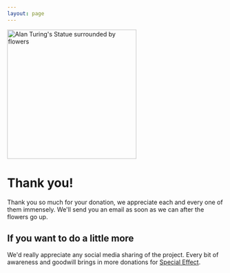 ```yaml
---
layout: page
---
```


<img src="{{site.baseurl}}/assets/images/2018/1.png" alt="Alan Turing's Statue surrounded by flowers" width=300px />

# Thank you! 

Thank you so much for your donation, we appreciate each and every one of them immensely. We'll send you an email as soon as we can after the flowers go up. 


## If you want to do a little more
We'd really appreciate any social media sharing of the project. Every bit of awareness and goodwill brings in more donations for [Special Effect](https://www.specialeffect.org.uk/). 
